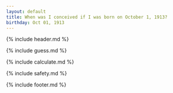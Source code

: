 ```yaml
---
layout: default
title: When was I conceived if I was born on October 1, 1913?
birthday: Oct 01, 1913
---
```


{% include header.md %}

{% include guess.md %}

{% include calculate.md %}

{% include safety.md %}

{% include footer.md %}



